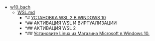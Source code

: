 - <a href = "F:\Node_projects\Node_Way\NBase\_Md\_Index\__\w10_bach\cat.w10_bach\dir.w10_bach.md">w10_bach</a>
    - <a href = "F:\Node_projects\Node_Way\NBase\_Md\_Index\__\w10_bach\WSL.md">WSL.md</a>
        - *# [УСТАНОВКА WSL 2 В WINDOWS 10](https://losst.ru/ustanovka-bash-v-windows-10)
        - *##  АКТИВАЦИЯ WSL И ВИРТУАЛИЗАЦИИ
        - *##  АКТИВАЦИЯ WSL 2
        - *## [Установите Linux из Магазина Microsoft в Windows 10.](https://g-ek.com/ustanovite-linux-iz-magazina-microsoft-v-windows-10)
